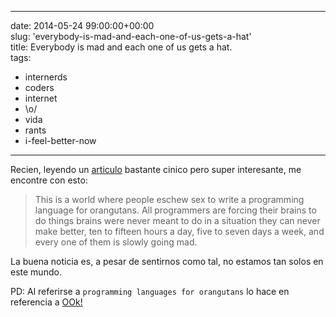 
---
date: 2014-05-24 99:00:00+00:00  
slug: 'everybody-is-mad-and-each-one-of-us-gets-a-hat'  
title: Everybody is mad and each one of us gets a hat.  
tags:  
- internerds  
- coders  
- internet  
- \o/  
- vida  
- rants  
- i-feel-better-now

---
  

Recien, leyendo un [articulo](http://stilldrinking.org/programming-sucks) bastante cinico pero super interesante, me encontre con esto:  

> This is a world where people eschew sex to write a programming language for orangutans. All programmers are forcing their brains to do things brains were never meant to do in a situation they can never make better, ten to fifteen hours a day, five to seven days a week, and every one of them is slowly going mad.


La buena noticia es, a pesar de sentirnos como tal, no estamos tan solos en este mundo.  

PD: Al referirse a `programming languages for orangutans` lo hace en referencia a [OOk!](http://www.dangermouse.net/esoteric/ook.html)  
  
  
